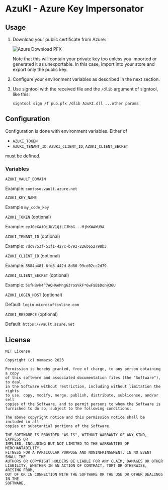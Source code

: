 # AzuKI - Azure Key Impersonator

## Usage

1. Download your public certificate from Azure:

    ![Azure Download PFX](https://github.com/namazso/AzuKI/assets/8676443/f92069dd-b12f-47af-ae53-f2e6831eaae4)

    Note that this will contain your private key too unless you imported or generated it as unexportable. In this case, import into your store and export only the public key.

2. Configure your environment variables as described in the next section.

3. Use signtool with the received file and the `/dlib` argument of signtool, like this:

    `signtool sign /f pub.pfx /dlib AzuKI.dll ...other params`

## Configuration

Configuration is done with environment variables. Either of

- `AZUKI_TOKEN`
- `AZUKI_TENANT_ID`, `AZUKI_CLIENT_ID`, `AZUKI_CLIENT_SECRET`

must be defined.

### Variables

`AZUKI_VAULT_DOMAIN`

Example: `contoso.vault.azure.net`

`AZUKI_KEY_NAME`

Example `my_code_key`

`AZUKI_TOKEN` (optional)

Example: `eyJ0eXAiOiJKV1QiLCJhbG...MjhKWAWU9A`

`AZUKI_TENANT_ID` (optional)

Example: `7dc9753f-51f1-427c-b792-226b652798b3`

`AZUKI_CLIENT_ID` (optional)

Example: `8584a481-6fd6-442d-8d80-99cd02cc2d79`

`AZUKI_CLIENT_SECRET` (optional)

Example: `5sfHBvk4^7AQHAeMngG3ro$%kF*6wF$B$Don@36U`

`AZUKI_LOGIN_HOST` (optional)

Default: `login.microsoftonline.com`

`AZUKI_RESOURCE` (optional)

Default: `https://vault.azure.net`

## License

    MIT License
    
    Copyright (c) namazso 2023
    
    Permission is hereby granted, free of charge, to any person obtaining a copy
    of this software and associated documentation files (the "Software"), to deal
    in the Software without restriction, including without limitation the rights
    to use, copy, modify, merge, publish, distribute, sublicense, and/or sell
    copies of the Software, and to permit persons to whom the Software is
    furnished to do so, subject to the following conditions:
    
    The above copyright notice and this permission notice shall be included in all
    copies or substantial portions of the Software.
    
    THE SOFTWARE IS PROVIDED "AS IS", WITHOUT WARRANTY OF ANY KIND, EXPRESS OR
    IMPLIED, INCLUDING BUT NOT LIMITED TO THE WARRANTIES OF MERCHANTABILITY,
    FITNESS FOR A PARTICULAR PURPOSE AND NONINFRINGEMENT. IN NO EVENT SHALL THE
    AUTHORS OR COPYRIGHT HOLDERS BE LIABLE FOR ANY CLAIM, DAMAGES OR OTHER
    LIABILITY, WHETHER IN AN ACTION OF CONTRACT, TORT OR OTHERWISE, ARISING FROM,
    OUT OF OR IN CONNECTION WITH THE SOFTWARE OR THE USE OR OTHER DEALINGS IN THE
    SOFTWARE.
